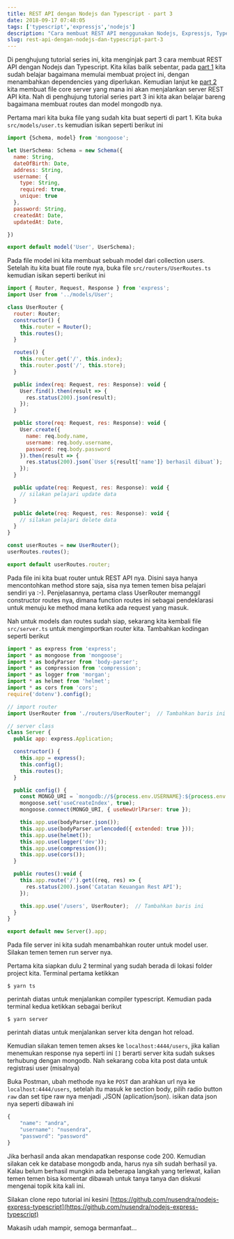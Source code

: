 ```yaml
---
title: REST API dengan Nodejs dan Typescript - part 3
date: 2018-09-17 07:48:05
tags: ['typescript','expressjs','nodejs']
description: "Cara membuat REST API menggunakan Nodejs, Expressjs, Typescript dan MongoDB"
slug: rest-api-dengan-nodejs-dan-typescript-part-3
---
```


Di penghujung tutorial series ini, kita menginjak part 3 cara membuat REST API dengan Nodejs dan Typescript. Kita kilas balik sebentar, pada [part 1](https://nusendra.com/post/rest-api-dengan-nodejs-dan-typescript-part-1) kita sudah belajar bagaimana memulai membuat project ini, dengan menambahkan dependencies yang diperlukan. Kemudian lanjut ke [part 2](https://nusendra.com/post/rest-api-dengan-nodejs-dan-typescript-part-1) kita membuat file core server yang mana ini akan menjalankan server REST API kita. Nah di penghujung tutorial series part 3 ini kita akan belajar bareng bagaimana membuat routes dan model mongodb nya.

Pertama mari kita buka file yang sudah kita buat seperti di part 1. Kita buka `src/models/user.ts` kemudian isikan seperti berikut ini

```javascript
import {Schema, model} from 'mongoose';

let UserSchema: Schema = new Schema({
  name: String,
  dateOfBirth: Date,
  address: String,
  username: {
    type: String,
    required: true,
    unique: true
  },
  password: String,
  createdAt: Date,
  updatedAt: Date,

})

export default model('User', UserSchema);
```

Pada file model ini kita membuat sebuah model dari collection users. Setelah itu kita buat file route nya, buka file `src/routers/UserRoutes.ts` kemudian isikan seperti berikut ini

```javascript
import { Router, Request, Response } from 'express';
import User from '../models/User';

class UserRouter {
  router: Router;
  constructor() {
    this.router = Router();
    this.routes();
  }

  routes() {
    this.router.get('/', this.index);
    this.router.post('/', this.store);
  }

  public index(req: Request, res: Response): void {
    User.find().then(result => {
      res.status(200).json(result);
    });
  }

  public store(req: Request, res: Response): void {
    User.create({
      name: req.body.name,
      username: req.body.username,
      password: req.body.password
    }).then(result => {
      res.status(200).json(`User ${result['name']} berhasil dibuat`);
    });
  }

  public update(req: Request, res: Response): void {
    // silakan pelajari update data
  }

  public delete(req: Request, res: Response): void {
    // silakan pelajari delete data
  }
}

const userRoutes = new UserRouter();
userRoutes.routes();

export default userRoutes.router;
```

Pada file ini kita buat router untuk REST API nya. Disini saya hanya mencontohkan method store saja, sisa nya temen temen bisa pelajari sendiri ya :-). Penjelasannya, pertama class UserRouter memanggil constructor routes nya, dimana function routes ini sebagai pendeklarasi untuk menuju ke method mana ketika ada request yang masuk.

Nah untuk models dan routes sudah siap, sekarang kita kembali file `src/server.ts` untuk mengimportkan router kita. Tambahkan kodingan seperti berikut

```javascript
import * as express from 'express';
import * as mongoose from 'mongoose';
import * as bodyParser from 'body-parser';
import * as compression from 'compression';
import * as logger from 'morgan';
import * as helmet from 'helmet';
import * as cors from 'cors';
require('dotenv').config();

// import router
import UserRouter from './routers/UserRouter';  // Tambahkan baris ini

// server class
class Server {
  public app: express.Application;

  constructor() {
    this.app = express();
    this.config();
    this.routes();
  }

  public config() {
    const MONGO_URI = `mongodb://${process.env.USERNAME}:${process.env.PASSWORD}@${process.env.HOST}/${process.env.DBNAME}?authSource=admin`;
    mongoose.set('useCreateIndex', true);
    mongoose.connect(MONGO_URI, { useNewUrlParser: true });

    this.app.use(bodyParser.json());
    this.app.use(bodyParser.urlencoded({ extended: true }));
    this.app.use(helmet());
    this.app.use(logger('dev'));
    this.app.use(compression());
    this.app.use(cors());
  }

  public routes():void {
    this.app.route('/').get((req, res) => {
      res.status(200).json('Catatan Keuangan Rest API');
    });

    this.app.use('/users', UserRouter);  // Tambahkan baris ini
  }
}

export default new Server().app;
```

Pada file server ini kita sudah menambahkan router untuk model user. Silakan temen temen run server nya.

Pertama kita siapkan dulu 2 terminal yang sudah berada di lokasi folder project kita. Terminal pertama ketikkan

```
$ yarn ts
```

perintah diatas untuk menjalankan compiler typescript. Kemudian pada terminal kedua ketikkan sebagai berikut

```
$ yarn server
```

perintah diatas untuk menjalankan server kita dengan hot reload.

Kemudian silakan temen temen akses ke `localhost:4444/users`, jika kalian menemukan response nya seperti ini `[]` berarti server kita sudah sukses terhubung dengan mongodb. Nah sekarang coba kita post data untuk registrasi user (misalnya)

Buka Postman, ubah methode nya ke `POST` dan arahkan url nya ke `localhost:4444/users`, setelah itu masuk ke section body, pilih radio button `raw` dan set tipe raw nya menjadi ,JSON (aplication/json). isikan data json nya seperti dibawah ini

```javascript
{
    "name": "andra",
    "username": "nusendra",
    "password": "password"
}
```

Jika berhasil anda akan mendapatkan response code 200. Kemudian silakan cek ke database mongodb anda, harus nya sih sudah  berhasil ya. Kalau belum berhasil mungkin ada beberapa langkah yang terlewat, kalian temen temen bisa komentar dibawah untuk tanya tanya dan diskusi mengenai topik kita kali ini.

Silakan clone repo tutorial ini kesini [https://github.com/nusendra/nodejs-express-typescript](https://github.com/nusendra/nodejs-express-typescript)

Makasih udah mampir, semoga bermanfaat...
